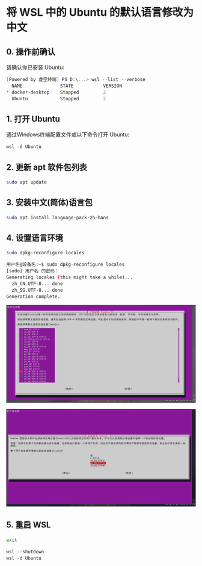 # 将 WSL 中的 Ubuntu 的默认语言修改为中文

## 0. 操作前确认
请确认你已安装 Ubuntu:  
```powershell
[Powered by 虚空终端] PS D:\...> wsl --list --verbose
  NAME              STATE           VERSION
* docker-desktop    Stopped         2
  Ubuntu            Stopped         2
```

## 1. 打开 Ubuntu
通过Windows终端配置文件或以下命令打开 Ubuntu:  
```powershell
wsl -d Ubuntu
```

## 2. 更新 apt 软件包列表
```bash
sudo apt update
```

## 3. 安装中文(简体)语言包
```bash
sudo apt install language-pack-zh-hans
```

## 4. 设置语言环境
```bash
sudo dpkg-reconfigure locales
```

```bash
用户名@设备名:~$ sudo dpkg-reconfigure locales
[sudo] 用户名 的密码：
Generating locales (this might take a while)...
  zh_CN.UTF-8... done
  zh_SG.UTF-8... done
Generation complete.
```

![sudo dpkg-reconfigure locales - 1](imgs/修改Ubuntu语言/sudo%20dpkg-reconfigure%20locales-1.png)

![sudo dpkg-reconfigure locales - 2](imgs/修改Ubuntu语言/sudo%20dpkg-reconfigure%20locales-2.png)

## 5. 重启 WSL
```bash
exit
```

```powershell
wsl --shutdown
wsl -d Ubuntu
```
